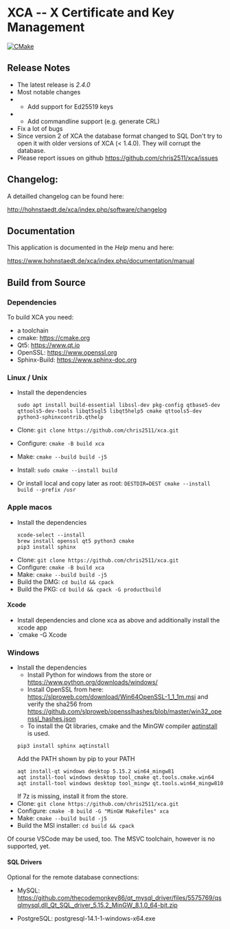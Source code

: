# XCA -- X Certificate and Key Management

[![CMake](https://github.com/chris2511/xca/actions/workflows/cmake.yaml/badge.svg)](https://github.com/chris2511/xca/actions/workflows/cmake.yaml)

## __Release Notes__
 * The latest release is *2.4.0*
 * Most notable changes
 * * Add support for Ed25519 keys
 * * Add commandline support (e.g. generate CRL)
 * Fix a lot of bugs
 * Since version 2 of XCA the database format changed to SQL
   Don't try to open it with older versions of XCA (< 1.4.0).
   They will corrupt the database.
 * Please report issues on github <https://github.com/chris2511/xca/issues>

## __Changelog:__

A detailled changelog can be found here:

<http://hohnstaedt.de/xca/index.php/software/changelog>

## __Documentation__

This application is documented in the *Help* menu and here:

<https://www.hohnstaedt.de/xca/index.php/documentation/manual>

## __Build from Source__

### Dependencies

To build XCA you need:
 - a toolchain
 - cmake: https://cmake.org
 - Qt5: https://www.qt.io
 - OpenSSL: https://www.openssl.org
 - Sphinx-Build: https://www.sphinx-doc.org

### Linux / Unix

 - Install the dependencies
   ```
   sudo apt install build-essential libssl-dev pkg-config qtbase5-dev qttools5-dev-tools libqt5sql5 libqt5help5 cmake qttools5-dev python3-sphinxcontrib.qthelp
   ```

 - Clone: `git clone https://github.com/chris2511/xca.git`
 - Configure: `cmake -B build xca`
 - Make: `cmake --build build -j5`
 - Install: `sudo cmake --install build`
 - Or install local and copy later as root: `DESTDIR=DEST cmake --install build --prefix /usr`

### Apple macos

- Install the dependencies
  ```
  xcode-select --install
  brew install openssl qt5 python3 cmake
  pip3 install sphinx
  ```
 - Clone: `git clone https://github.com/chris2511/xca.git`
 - Configure: `cmake -B build xca`
 - Make: `cmake --build build -j5`
 - Build the DMG: `cd build && cpack`
 - Build the PKG: `cd build && cpack -G productbuild`

#### Xcode

 - Install dependencies and clone xca as above
   and additionally install the xcode app
 - `cmake -G Xcode
### Windows

- Install the dependencies
  - Install Python for windows from the store or https://www.python.org/downloads/windows/
  - Install OpenSSL from here: https://slproweb.com/download/Win64OpenSSL-1_1_1m.msi and verify the sha256 from https://github.com/slproweb/opensslhashes/blob/master/win32_openssl_hashes.json
  - To install the Qt libraries, cmake and the MinGW compiler [aqtinstall](https://github.com/miurahr/aqtinstall) is used.
  ```
  pip3 install sphinx aqtinstall
  ```
  Add the PATH shown by pip to your PATH
  ```
  aqt install-qt windows desktop 5.15.2 win64_mingw81
  aqt install-tool windows desktop tool_cmake qt.tools.cmake.win64
  aqt install-tool windows desktop tool_mingw qt.tools.win64_mingw810
  ```
  If 7z is missing, install it from the store.
 - Clone: `git clone https://github.com/chris2511/xca.git`
 - Configure: `cmake -B build -G "MinGW Makefiles" xca`
 - Make: `cmake --build build -j5`
 - Build the MSI installer: `cd build && cpack`

Of course VSCode may be used, too. The MSVC toolchain, however
is no supported, yet.

#### SQL Drivers

Optional for the remote database connections:

 - MySQL: https://github.com/thecodemonkey86/qt_mysql_driver/files/5575769/qsqlmysql.dll_Qt_SQL_driver_5.15.2_MinGW_8.1.0_64-bit.zip

 - PostgreSQL: postgresql-14.1-1-windows-x64.exe
